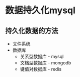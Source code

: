 
# 数据持久化mysql

## 持久化数据的方法

- 文件系统
- 数据库
  - 关系型数据库 - mysql
  - 文档型数据库 - mongodb
  - 键值对数据库 - redis

